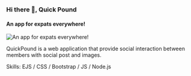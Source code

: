 ### Hi there 👋, Quick Pound
#### An app for expats everywhere!
![An app for expats everywhere!](https://i.imgur.com/TNlC5MJ.jpg)

QuickPound is a web application that provide social interaction between members with social post and images.

Skills:  EJS / CSS / Bootstrap / JS / Node.js 






